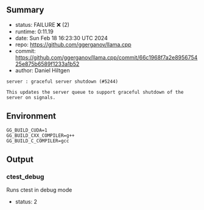 ## Summary

- status:  FAILURE ❌ (2)
- runtime: 0:11.19
- date:    Sun Feb 18 16:23:30 UTC 2024
- repo:    https://github.com/ggerganov/llama.cpp
- commit:  https://github.com/ggerganov/llama.cpp/commit/66c1968f7a2e895675425e875b6589f1233a1b52
- author:  Daniel Hiltgen
```
server : graceful server shutdown (#5244)

This updates the server queue to support graceful shutdown of the server on signals.
```

## Environment

```
GG_BUILD_CUDA=1
GG_BUILD_CXX_COMPILER=g++
GG_BUILD_C_COMPILER=gcc
```

## Output

### ctest_debug

Runs ctest in debug mode
- status: 2
```

```

